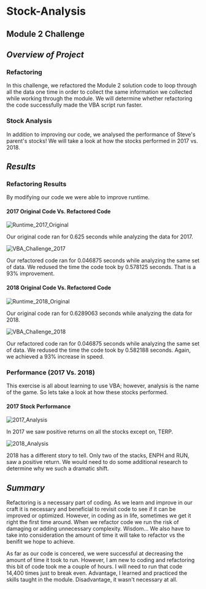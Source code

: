 # **Stock-Analysis**

## **Module 2 Challenge** 

## *Overview of Project*

### Refactoring

In this challenge, we refactored the Module 2 solution code to loop through all the data one time in order to collect the same information we collected while working through the module. We will determine whether refactoring the code successfully made the VBA script run faster. 

### Stock Analysis

In addition to improving our code, we analysed the performance of Steve's parent's stocks! We will take a look at how the stocks performed in 2017 vs. 2018.

## *Results*

### Refactoring Results

By modifying our code we were able to improve runtime.

#### 2017 Original Code Vs. Refactored Code

![Runtime_2017_Original](https://user-images.githubusercontent.com/111163264/188522670-e420fd8b-fd44-4ad5-b2eb-61078893f1f9.PNG)

Our original code ran for 0.625 seconds while analyzing the data for 2017.

![VBA_Challenge_2017](https://user-images.githubusercontent.com/111163264/188522742-aef6a793-ec10-4502-b158-1c8542d5987b.PNG)

Our refactored code ran for 0.046875 seconds while analyzing the same set of data. We redused the time the code took by 0.578125 seconds. That is a 93% improvement.

#### 2018 Original Code Vs. Refactored Code

![Runtime_2018_Original](https://user-images.githubusercontent.com/111163264/188522973-6a5d7c9b-f602-47f2-848c-e5d0fed410b3.PNG)

Our original code ran for 0.6289063 seconds while analyzing the data for 2018.

![VBA_Challenge_2018](https://user-images.githubusercontent.com/111163264/188523030-27add1bc-9094-447f-83af-8f5b13be6871.PNG)

Our refactored code ran for 0.046875 seconds while analyzing the same set of data. We redused the time the code took by 0.582188 seconds. Again, we achieved a 93% increase in speed.

### Performance (2017 Vs. 2018)

This exercise is all about learning to use VBA; however, analysis is the name of the game. So lets take a look at how these stocks performed.

#### 2017 Stock Performance 

![2017_Analysis](https://user-images.githubusercontent.com/111163264/188523592-060d039a-045d-4f36-9919-65b788d02d42.PNG)

In 2017 we saw positive returns on all the stocks except on, TERP. 

![2018_Analysis](https://user-images.githubusercontent.com/111163264/188523694-f280b95f-ca76-45de-81ab-d2cfa7c32c11.PNG)

2018 has a different story to tell. Only two of the stacks, ENPH and RUN, saw a positive return. We would need to do some additional research to determine why we such a dramatic shift. 

## *Summary*

Refactoring is a necessary part of coding. As we learn and improve in our craft it is necessary and beneficial to revisit code to see if it can be improved or optimized. However, in coding as in life, sometimes we get it right the first time around. When we refactor code we run the risk of damaging or adding unnecessary complexity. Wisdom... We also have to take into consideration the amount of time it will take to refactor vs the benifit we hope to achieve.

As far as our code is concered, we were successful at decreasing the amount of time it took to run. However, I am new to coding and refactoring this bit of code took me a couple of hours. I will need to run that code 14,400 times just to break even. Advantage, I learned and practiced the skills taught in the module. Disadvantage, it wasn't necessary at all.  

